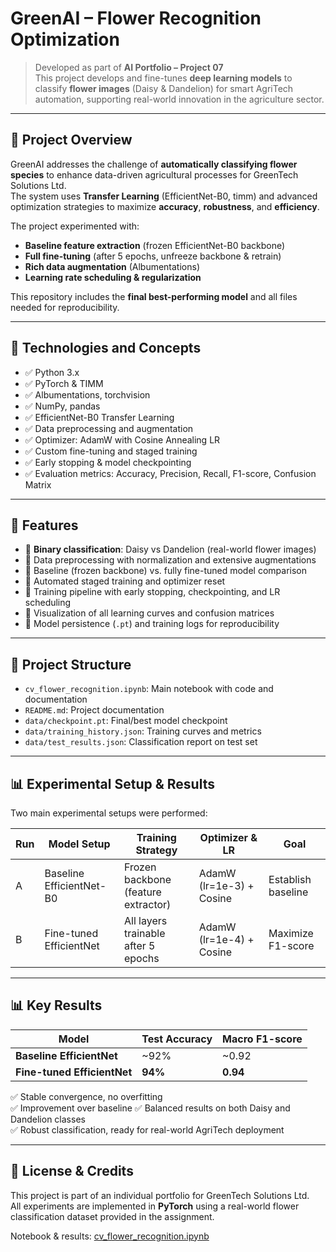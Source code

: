 # GreenAI – Flower Recognition Optimization

> Developed as part of **AI Portfolio – Project 07**  
> This project develops and fine-tunes **deep learning models** to classify **flower images** (Daisy & Dandelion) for smart AgriTech automation, supporting real-world innovation in the agriculture sector.

---

## 📌 Project Overview

GreenAI addresses the challenge of **automatically classifying flower species** to enhance data-driven agricultural processes for GreenTech Solutions Ltd.  
The system uses **Transfer Learning** (EfficientNet-B0, timm) and advanced optimization strategies to maximize **accuracy**, **robustness**, and **efficiency**.

The project experimented with:  
- **Baseline feature extraction** (frozen EfficientNet-B0 backbone)  
- **Full fine-tuning** (after 5 epochs, unfreeze backbone & retrain)  
- **Rich data augmentation** (Albumentations)  
- **Learning rate scheduling & regularization**  

This repository includes the **final best-performing model** and all files needed for reproducibility.

---

## 🧱 Technologies and Concepts

- ✅ Python 3.x  
- ✅ PyTorch & TIMM  
- ✅ Albumentations, torchvision  
- ✅ NumPy, pandas  
- ✅ EfficientNet-B0 Transfer Learning  
- ✅ Data preprocessing and augmentation  
- ✅ Optimizer: AdamW with Cosine Annealing LR  
- ✅ Custom fine-tuning and staged training  
- ✅ Early stopping & model checkpointing  
- ✅ Evaluation metrics: Accuracy, Precision, Recall, F1-score, Confusion Matrix  

---

## 🚀 Features

- 🔹 **Binary classification**: Daisy vs Dandelion (real-world flower images)  
- 🔹 Data preprocessing with normalization and extensive augmentations  
- 🔹 Baseline (frozen backbone) vs. fully fine-tuned model comparison  
- 🔹 Automated staged training and optimizer reset  
- 🔹 Training pipeline with early stopping, checkpointing, and LR scheduling  
- 🔹 Visualization of all learning curves and confusion matrices  
- 🔹 Model persistence (`.pt`) and training logs for reproducibility  

---

## 📂 Project Structure

- `cv_flower_recognition.ipynb`: Main notebook with code and documentation  
- `README.md`: Project documentation  
- `data/checkpoint.pt`: Final/best model checkpoint  
- `data/training_history.json`: Training curves and metrics  
- `data/test_results.json`: Classification report on test set  

---

## 📊 Experimental Setup & Results

Two main experimental setups were performed:

| Run | Model Setup             | Training Strategy                  | Optimizer & LR         | Goal               |
| --- | ----------------------- | ---------------------------------- | ---------------------- | ------------------ |
| A   | Baseline EfficientNet-B0| Frozen backbone (feature extractor)| AdamW (lr=1e-3) + Cosine| Establish baseline |
| B   | Fine-tuned EfficientNet | All layers trainable after 5 epochs| AdamW (lr=1e-4) + Cosine| Maximize F1-score |

---

## 📊 Key Results

| Model                    | Test Accuracy | Macro F1-score |
|--------------------------|---------------|----------------|
| **Baseline EfficientNet**|    ~92%        |   ~0.92         |
| **Fine-tuned EfficientNet** | **94%**   | **0.94**       |

✅ Stable convergence, no overfitting  
✅ Improvement over baseline
✅ Balanced results on both Daisy and Dandelion classes  
✅ Robust classification, ready for real-world AgriTech deployment  

---

## 📎 License & Credits

This project is part of an individual portfolio for GreenTech Solutions Ltd.  
All experiments are implemented in **PyTorch** using a real-world flower classification dataset provided in the assignment.

Notebook & results: [cv_flower_recognition.ipynb](https://github.com/silentfortin/ai-portfolio/blob/main/07-cv-flower-recognition/cv_flower_recognition.ipynb)



